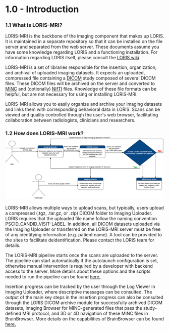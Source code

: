 # 1.0 - Introduction

### 1.1 What is LORIS-MRI? 
LORIS-MRI is the backbone of the imaging component that makes up LORIS.
 It is maintained in a separate repository so that it can be installed
 on the file server and separated from the web server.
These documents assume you have some knowledge regarding LORIS and
a functioning installation. For information regarding LORIS itself,
please consult the [LORIS wiki][1].

LORIS-MRI is a set of libraries responsible for the insertion,
organization, and archival of uploaded imaging datasets.
 It expects an uploaded, compressed file containing
a [DICOM][2] study composed of several DICOM files. These DICOM files
 will be archived on the server and converted to [MINC][3] and (optionally)
[NIfTI][4] files. Knowledge of these file formats can be helpful, but are not 
necessary for using or installing LORIS-MRI.

LORIS-MRI allows you to easily organize and archive your imaging datasets
and links them with
 corresponding behavioral data in LORIS. Scans can be viewed and quality
 controlled through the user's web browser, facilitating collaboration
 between radiologists, clinicians and researchers.

### 1.2 How does LORIS-MRI work?  ![user_story](images/user_story.png)
LORIS-MRI allows multiple ways to upload scans, but typically, users
upload a compressed (.tgz, .tar.gz, or .zip) DICOM folder to Imaging
Uploader.  LORIS requires that the uploaded file name follow the naming
convention PSCID_CANDID_VISIT-LABEL. 
In addition, all DICOM datasets uploaded via the Imaging Uploader or 
transferred on the LORIS-MRI server must be free of any identifying 
information (e.g. patient name). A tool can be provided to the sites to 
facilitate deidentification. Please contact the LORIS team for details.

The LORIS-MRI pipeline starts once the scans are uploaded to the server.
The pipeline can start automatically if the autolaunch configuration is
set, otherwise manual intervention is required by a developer with backend 
access to the server. More details about these options and the scripts
needed to run the pipeline can be found [here.](05-PipelineLaunchOptions.md). 

Insertion progress can be tracked by the user through the Log Viewer in 
Imaging Uploader, where descriptive messages can be consulted.
The output of the main key steps in the insertion progress can also be consulted 
through the LORIS DICOM archive module for successfully archived DICOM datasets, 
Imaging Browser for MINC-generated files that pass the study-defined MRI protocol, 
and 3D or 4D navigation of these MINC files in BrainBrowser. More details on the
capabilities of BrainBrowser can be found [here.][5]


[1]: https://github.com/aces/Loris/wiki 
[2]: http://dicomiseasy.blogspot.ca/2011/10/introduction-to-dicom-chapter-1.html
[3]: https://en.wikibooks.org/wiki/MINC/Introduction 
[4]: https://nifti.nimh.nih.gov/ 
[5]: https://brainbrowser.cbrain.mcgill.ca/
